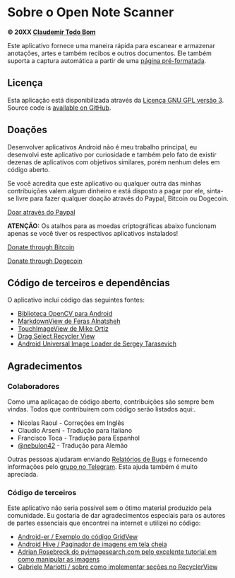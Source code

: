 Sobre o Open Note Scanner
=========================

**© 20XX [Claudemir Todo Bom](http://todobom.com)**

Este aplicativo fornece uma maneira rápida para escanear e armazenar anotações, artes e também recibos e outros documentos. Ele também suporta a captura automática a partir de uma [página pré-formatada](https://github.com/ctodobom/OpenNoteScanner/raw/master/Page%20Templates/A4%20with%202%20pages.pdf).

Licença
-------

Esta aplicação está disponibilizada através da [Licença GNU GPL versão 3](http://www.gnu.org/licenses/gpl.txt). Source code is [available on GitHub](http://github.com/ctodobom/OpenNoteScanner).

Doações
-------

Desenvolver aplicativos Android não é meu trabalho principal, eu desenvolvi este aplicativo por curiosidade e também pelo fato de existir dezenas de aplicativos com objetivos similares, porém nenhum deles em código aberto.

Se você acredita que este aplicativo ou qualquer outra das minhas contribuições valem algum dinheiro e está disposto a pagar por ele, sinta-se livre para fazer qualquer doação através do Paypal, Bitcoin ou Dogecoin.

[Doar através do Paypal](https://www.paypal.com/cgi-bin/webscr?cmd=_s-xclick&hosted_button_id=ATDTX7DZ93YRN)

**ATENÇÃO:** Os atalhos para as moedas criptográficas abaixo funcionam apenas se você tiver os respectivos aplicativos instalados!

[Donate through Bitcoin](bitcoin:1H5tqKZoWdqkR54PGe9w67EzBnLXHBFmt9)

[Donate through Dogecoin](dogecoin:DFBaP724XR3rfs9wFahBd353yFkgkqatvd)


Código de terceiros e dependências
----------------------------------

O aplicativo inclui código das seguintes fontes:

* [Biblioteca OpenCV para Android](http://www.opencv.org)
* [MarkdownView de Feras Alnatsheh](https://github.com/falnatsheh/MarkdownView)
* [TouchImageView de Mike Ortiz](https://github.com/MikeOrtiz/TouchImageView)
* [Drag Select Recycler View](https://github.com/afollestad/drag-select-recyclerview)
* [Android Universal Image Loader de Sergey Tarasevich](https://github.com/nostra13/Android-Universal-Image-Loader)

Agradecimentos
--------------

### Colaboradores

Como uma aplicaçao de código aberto, contribuições são sempre bem vindas. Todos que contribuírem com código serão listados aqui:.

* Nicolas Raoul - Correções em Inglês
* Claudio Arseni - Tradução para Italiano
* Francisco Toca - Tradução para Espanhol
* [@nebulon42](https://github.com/nebulon42) - Tradução para Alemão

Outras pessoas ajudaram enviando [Relatórios de Bugs](https://github.com/ctodobom/OpenNoteScanner/issues) e fornecendo informações pelo [grupo no Telegram](https://telegram.me/joinchat/CGzsxQgjl8CyAZNrTG0qZg). Esta ajuda também é muito apreciada.

### Código de terceiros

Este aplicativo não seria possível sem o ótimo material produzido pela comunidade. Eu gostaria de dar agradecimentos especiais para os autores de partes essenciais que encontrei na internet e utilizei no código:

* [Android-er / Exemplo do código GridVew](http://android-er.blogspot.com.br/2012/07/gridview-loading-photos-from-sd-card.html)
* [Android Hive / Paginador de imagens em tela cheia](http://www.androidhive.info/2013/09/android-fullscreen-image-slider-with-swipe-and-pinch-zoom-gestures/)
* [Adrian Rosebrock do pyimagesearch.com pelo excelente tutorial em como manipular as imagens](http://www.pyimagesearch.com/2014/09/01/build-kick-ass-mobile-document-scanner-just-5-minutes/)
* [Gabriele Mariotti / sobre como implementar seções no RecyclerView](https://gist.github.com/gabrielemariotti/e81e126227f8a4bb339c)
